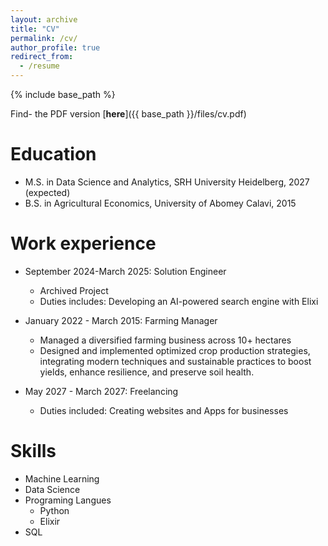 ```yaml
---
layout: archive
title: "CV"
permalink: /cv/
author_profile: true
redirect_from:
  - /resume
---
```


{% include base_path %}

Find- the PDF version [**here**]({{ base_path }}/files/cv.pdf)

Education
======
* M.S. in Data Science and Analytics, SRH University Heidelberg, 2027 (expected)
* B.S. in Agricultural Economics, University of Abomey Calavi, 2015

Work experience
======
* September 2024-March 2025: Solution Engineer 
  * Archived Project
  * Duties includes: Developing an AI-powered search engine with Elixi


* January 2022 -  March 2015: Farming Manager 
  * Managed a diversified farming business across 10+ hectares
  * Designed and implemented optimized crop production strategies, integrating
modern techniques and sustainable practices to boost yields, enhance resilience, and preserve soil
health.


* May 2027 - March 2027: Freelancing
  * Duties included: Creating websites and Apps for businesses
  
Skills
======
* Machine Learning
* Data Science
* Programing Langues 
  * Python
  * Elixir
* SQL

